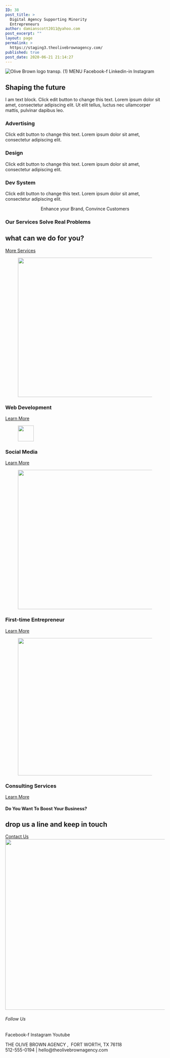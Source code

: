 ```yaml
---
ID: 38
post_title: >
  Digital Agency Supporting Minority
  Entrepreneurs
author: damianscott2011@yahoo.com
post_excerpt: ""
layout: page
permalink: >
  https://staging3.theolivebrownagency.com/
published: true
post_date: 2020-06-21 21:14:27
---
```

<img src="https://staging3.theolivebrownagency.com/wp-content/uploads/elementor/thumbs/Olive-Brown-logo-transp.-1-ottokdfmoop1o7uoi8byh4mpek2de6h34b4kvu6tx4.png" title="Olive Brown logo transp. (1)" alt="Olive Brown logo transp. (1)" />											
			<a role="button">
						MENU
					</a>
							<a target="_blank" rel="noopener noreferrer">
					Facebook-f
									</a>
							<a target="_blank" rel="noopener noreferrer">
					Linkedin-in
									</a>
							<a target="_blank" rel="noopener noreferrer">
					Instagram
									</a>
			<h2>Shaping the future</h2>		
		<p>I am text block. Click edit button to change this text. Lorem ipsum dolor sit amet, consectetur adipiscing elit. Ut elit tellus, luctus nec ullamcorper mattis, pulvinar dapibus leo.</p>		
				<h3>
					Advertising
				</h3>
								<p>Click edit button to change this text. Lorem ipsum dolor sit amet, consectetur adipiscing elit.</p>
				<h3>
					Design
				</h3>
								<p>Click edit button to change this text. Lorem ipsum dolor sit amet, consectetur adipiscing elit.</p>
				<h3>
					Dev System
				</h3>
								<p>Click edit button to change this text. Lorem ipsum dolor sit amet, consectetur adipiscing elit.</p>
		<p style="text-align: center;">Enhance your Brand, Convince Customers</p>		
			<h3>Our Services Solve Real Problems</h3>		
			<h2>what can we do for you?</h2>		
			<a href="#about" role="button">
						More Services
					</a>
			<figure><img width="500" height="440" src="https://staging3.theolivebrownagency.com/wp-content/uploads/Group-11-Copy.png" alt="" loading="lazy" srcset="https://staging3.theolivebrownagency.com/wp-content/uploads/Group-11-Copy.png 500w, https://staging3.theolivebrownagency.com/wp-content/uploads/Group-11-Copy-300x264.png 300w" sizes="(max-width: 500px) 100vw, 500px" /></figure><h3>Web Development</h3>		
			<a href="https://staging3.theolivebrownagency.com/web-development/" role="button">
						Learn More
					</a>
			<figure><img width="50" height="50" src="https://staging3.theolivebrownagency.com/wp-content/uploads/social-media-Icon-2.png" alt="" loading="lazy" /></figure><h3>Social Media</h3>		
			<a href="#" role="button">
						Learn More
					</a>
			<figure><img width="500" height="440" src="https://staging3.theolivebrownagency.com/wp-content/uploads/Group-13-Copy.png" alt="" loading="lazy" srcset="https://staging3.theolivebrownagency.com/wp-content/uploads/Group-13-Copy.png 500w, https://staging3.theolivebrownagency.com/wp-content/uploads/Group-13-Copy-300x264.png 300w" sizes="(max-width: 500px) 100vw, 500px" /></figure><h3>First-time Entrepreneur</h3>		
			<a href="#" role="button">
						Learn More
					</a>
			<figure><img width="500" height="434" src="https://staging3.theolivebrownagency.com/wp-content/uploads/Group-17.png" alt="" loading="lazy" srcset="https://staging3.theolivebrownagency.com/wp-content/uploads/Group-17.png 500w, https://staging3.theolivebrownagency.com/wp-content/uploads/Group-17-300x260.png 300w" sizes="(max-width: 500px) 100vw, 500px" /></figure><h3>Consulting Services</h3>		
			<a href="#" role="button">
						Learn More
					</a>
			<h4>Do You Want To Boost Your Business?</h4>		
			<h2>drop us a line and keep in touch</h2>		
			<a href="#about" role="button">
						Contact Us
					</a>
										<img width="539" height="539" src="https://staging3.theolivebrownagency.com/wp-content/uploads/CTA-Home-page-New.png" alt="" loading="lazy" srcset="https://staging3.theolivebrownagency.com/wp-content/uploads/CTA-Home-page-New.png 539w, https://staging3.theolivebrownagency.com/wp-content/uploads/CTA-Home-page-New-300x300.png 300w, https://staging3.theolivebrownagency.com/wp-content/uploads/CTA-Home-page-New-150x150.png 150w" sizes="(max-width: 539px) 100vw, 539px" />											
			<h6>Follow Us</h6>		
							<a target="_blank" rel="noopener noreferrer">
					Facebook-f
									</a>
							<a target="_blank" rel="noopener noreferrer">
					Instagram
									</a>
							<a target="_blank" rel="noopener noreferrer">
					Youtube
									</a>
		<p>THE OLIVE BROWN AGENCY ,  FORT WORTH, TX 76118<br />512-555-0194 | hello@theolivebrownagency.com</p>